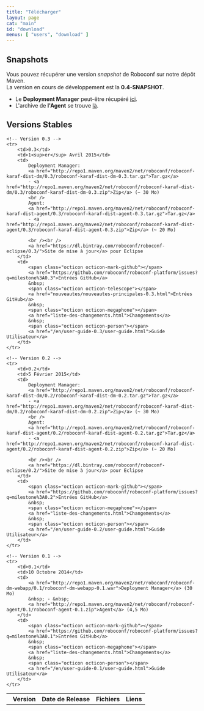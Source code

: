 ```yaml
---
title: "Télécharger"
layout: page
cat: "main"
id: "download"
menus: [ "users", "download" ]
---
```


## Snapshots

Vous pouvez récupérer une version *snapshot* de Roboconf sur notre dépôt Maven.  
La version en cours de développement est la **0.4-SNAPSHOT**.

* Le **Deployment Manager** peut-être récupéré [ici](https://oss.sonatype.org/content/repositories/snapshots/net/roboconf/roboconf-karaf-dist-dm).
* L'archive de **l'Agent** se trouve [là](https://oss.sonatype.org/content/repositories/snapshots/net/roboconf/roboconf-karaf-dist-agent).


## Versions Stables

<table id="download-table">
	<tr>
		<th><span class="octicon octicon-pin"></span> &nbsp; Version</th>
		<th>Date de Release</th>
		<th>Fichiers</th>
		<th>Liens</th>
	</tr>
	
	<!-- Version 0.3 -->
	<tr>
		<td>0.3</td>
		<td>1<sup>er</sup> Avril 2015</td>
		<td>
			Deployment Manager: 
			<a href="http://repo1.maven.org/maven2/net/roboconf/roboconf-karaf-dist-dm/0.3/roboconf-karaf-dist-dm-0.3.tar.gz">Tar.gz</a>
			- <a href="http://repo1.maven.org/maven2/net/roboconf/roboconf-karaf-dist-dm/0.3/roboconf-karaf-dist-dm-0.3.zip">Zip</a> (~ 30 Mo)
			<br />
			Agent: 
			<a href="http://repo1.maven.org/maven2/net/roboconf/roboconf-karaf-dist-agent/0.3/roboconf-karaf-dist-agent-0.3.tar.gz">Tar.gz</a>
			- <a href="http://repo1.maven.org/maven2/net/roboconf/roboconf-karaf-dist-agent/0.3/roboconf-karaf-dist-agent-0.3.zip">Zip</a> (~ 20 Mo)
			
			<br /><br />
			<a href="https://dl.bintray.com/roboconf/roboconf-eclipse/0.3/">Site de mise à jour</a> pour Eclipse
		</td>
		<td>
			<span class="octicon octicon-mark-github"></span> 
			<a href="https://github.com/roboconf/roboconf-platform/issues?q=milestone%3A0.3">Entrées GitHub</a>
			&nbsp;
			<span class="octicon octicon-telescope"></span>
			<a href="nouveautes/nouveautes-principales-0.3.html">Entrées GitHub</a>
			&nbsp;
			<span class="octicon octicon-megaphone"></span>
			<a href="liste-des-changements.html">Changements</a> 
			&nbsp;
			<span class="octicon octicon-person"></span>
			<a href="/en/user-guide-0.3/user-guide.html">Guide Utilisateur</a>
		</td>
	</tr>
	
	<!-- Version 0.2 -->
	<tr>
		<td>0.2</td>
		<td>5 Février 2015</td>
		<td>
			Deployment Manager: 
			<a href="http://repo1.maven.org/maven2/net/roboconf/roboconf-karaf-dist-dm/0.2/roboconf-karaf-dist-dm-0.2.tar.gz">Tar.gz</a>
			- <a href="http://repo1.maven.org/maven2/net/roboconf/roboconf-karaf-dist-dm/0.2/roboconf-karaf-dist-dm-0.2.zip">Zip</a> (~ 30 Mo)
			<br />
			Agent: 
			<a href="http://repo1.maven.org/maven2/net/roboconf/roboconf-karaf-dist-agent/0.2/roboconf-karaf-dist-agent-0.2.tar.gz">Tar.gz</a>
			- <a href="http://repo1.maven.org/maven2/net/roboconf/roboconf-karaf-dist-agent/0.2/roboconf-karaf-dist-agent-0.2.zip">Zip</a> (~ 20 Mo)
			
			<br /><br />
			<a href="https://dl.bintray.com/roboconf/roboconf-eclipse/0.2/">Site de mise à jour</a> pour Eclipse
		</td>
		<td>
			<span class="octicon octicon-mark-github"></span> 
			<a href="https://github.com/roboconf/roboconf-platform/issues?q=milestone%3A0.2">Entrées GitHub</a>
			&nbsp;
			<span class="octicon octicon-megaphone"></span>
			<a href="liste-des-changements.html">Changements</a> 
			&nbsp;
			<span class="octicon octicon-person"></span>
			<a href="/en/user-guide-0.2/user-guide.html">Guide Utilisateur</a>
		</td>
	</tr>
	
	<!-- Version 0.1 -->
	<tr>
		<td>0.1</td>
		<td>10 Octobre 2014</td>
		<td>
			<a href="http://repo1.maven.org/maven2/net/roboconf/roboconf-dm-webapp/0.1/roboconf-dm-webapp-0.1.war">Deployment Manager</a> (30 Mo)
			&nbsp; - &nbsp;
			<a href="http://repo1.maven.org/maven2/net/roboconf/roboconf-agent/0.1/roboconf-agent-0.1.zip">Agent</a> (4,5 Mo)
		</td>
		<td>
			<span class="octicon octicon-mark-github"></span> 
			<a href="https://github.com/roboconf/roboconf-platform/issues?q=milestone%3A0.1">Entrées GitHub</a>
			&nbsp;
			<span class="octicon octicon-megaphone"></span>
			<a href="liste-des-changements.html">Changements</a> 
			&nbsp;
			<span class="octicon octicon-person"></span>
			<a href="/en/user-guide-0.1/user-guide.html">Guide Utilisateur</a>
		</td>
	</tr>
</table>
